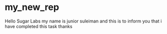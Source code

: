 # my_new_rep
Hello Sugar Labs my name is junior suleiman and this is to inform you that i have completed this task thanks
